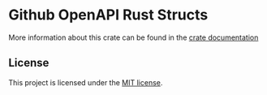 # Github OpenAPI Rust Structs

More information about this crate can be found in the [crate documentation][dox]

[dox]: https://docs.rs/github-openapi/0.1.1/github-openapi/

## License

This project is licensed under the [MIT license](LICENSE).
